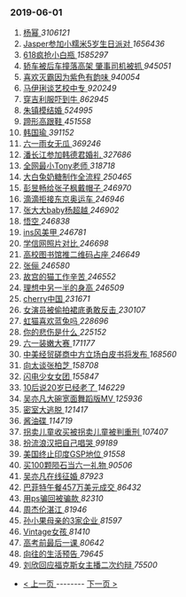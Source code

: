 ### 2019-06-01 
1. [ 杨幂 ](https://s.weibo.com/weibo?q=%23%E6%9D%A8%E5%B9%82%23&Refer=top) *3106121*
1. [ Jasper参加小糯米5岁生日派对 ](https://s.weibo.com/weibo?q=%23Jasper%E5%8F%82%E5%8A%A0%E5%B0%8F%E7%B3%AF%E7%B1%B35%E5%B2%81%E7%94%9F%E6%97%A5%E6%B4%BE%E5%AF%B9%23&Refer=top) *1656436*
1. [ 618疯抢小白瓶 ](https://s.weibo.com/weibo?q=%23618%E7%96%AF%E6%8A%A2%E5%B0%8F%E7%99%BD%E7%93%B6%23&Refer=top) *1585297*
1. [ 轿车被后车撞落高架 肇事司机被抓 ](https://s.weibo.com/weibo?q=%E8%BD%BF%E8%BD%A6%E8%A2%AB%E5%90%8E%E8%BD%A6%E6%92%9E%E8%90%BD%E9%AB%98%E6%9E%B6%20%E8%82%87%E4%BA%8B%E5%8F%B8%E6%9C%BA%E8%A2%AB%E6%8A%93&Refer=top) *945051*
1. [ 喜欢灭霸因为紫色有韵味 ](https://s.weibo.com/weibo?q=%23%E5%96%9C%E6%AC%A2%E7%81%AD%E9%9C%B8%E5%9B%A0%E4%B8%BA%E7%B4%AB%E8%89%B2%E6%9C%89%E9%9F%B5%E5%91%B3%23&Refer=top) *940054*
1. [ 马伊琍谈艺校中专 ](https://s.weibo.com/weibo?q=%23%E9%A9%AC%E4%BC%8A%E7%90%8D%E8%B0%88%E8%89%BA%E6%A0%A1%E4%B8%AD%E4%B8%93%23&Refer=top) *920249*
1. [ 穿吉利服吓到牛 ](https://s.weibo.com/weibo?q=%23%E7%A9%BF%E5%90%89%E5%88%A9%E6%9C%8D%E5%90%93%E5%88%B0%E7%89%9B%23&Refer=top) *862945*
1. [ 朱镇模结婚 ](https://s.weibo.com/weibo?q=%23%E6%9C%B1%E9%95%87%E6%A8%A1%E7%BB%93%E5%A9%9A%23&Refer=top) *524995*
1. [ 蹄形高跟鞋 ](https://s.weibo.com/weibo?q=%23%E8%B9%84%E5%BD%A2%E9%AB%98%E8%B7%9F%E9%9E%8B%23&Refer=top) *451558*
1. [ 韩国瑜 ](https://s.weibo.com/weibo?q=%E9%9F%A9%E5%9B%BD%E7%91%9C&Refer=top) *391152*
1. [ 六一雨女无瓜 ](https://s.weibo.com/weibo?q=%23%E5%85%AD%E4%B8%80%E9%9B%A8%E5%A5%B3%E6%97%A0%E7%93%9C%23&Refer=top) *369246*
1. [ 潘长江参加韩德君婚礼 ](https://s.weibo.com/weibo?q=%23%E6%BD%98%E9%95%BF%E6%B1%9F%E5%8F%82%E5%8A%A0%E9%9F%A9%E5%BE%B7%E5%90%9B%E5%A9%9A%E7%A4%BC%23&Refer=top) *327686*
1. [ 全网最小Tony老师 ](https://s.weibo.com/weibo?q=%23%E5%85%A8%E7%BD%91%E6%9C%80%E5%B0%8FTony%E8%80%81%E5%B8%88%23&Refer=top) *318718*
1. [ 大白兔奶糖制作全流程 ](https://s.weibo.com/weibo?q=%23%E5%A4%A7%E7%99%BD%E5%85%94%E5%A5%B6%E7%B3%96%E5%88%B6%E4%BD%9C%E5%85%A8%E6%B5%81%E7%A8%8B%23&Refer=top) *250465*
1. [ 彭昱畅给张子枫戴帽子 ](https://s.weibo.com/weibo?q=%23%E5%BD%AD%E6%98%B1%E7%95%85%E7%BB%99%E5%BC%A0%E5%AD%90%E6%9E%AB%E6%88%B4%E5%B8%BD%E5%AD%90%23&Refer=top) *246970*
1. [ 滴滴拒接东京奥运车 ](https://s.weibo.com/weibo?q=%23%E6%BB%B4%E6%BB%B4%E6%8B%92%E6%8E%A5%E4%B8%9C%E4%BA%AC%E5%A5%A5%E8%BF%90%E8%BD%A6%23&Refer=top) *246946*
1. [ 张大大baby杨超越 ](https://s.weibo.com/weibo?q=%23%E5%BC%A0%E5%A4%A7%E5%A4%A7baby%E6%9D%A8%E8%B6%85%E8%B6%8A%23&Refer=top) *246902*
1. [ 悟空 ](https://s.weibo.com/weibo?q=%E6%82%9F%E7%A9%BA&Refer=top) *246838*
1. [ ins风美甲 ](https://s.weibo.com/weibo?q=%23ins%E9%A3%8E%E7%BE%8E%E7%94%B2%23&Refer=top) *246781*
1. [ 学信网照片对比 ](https://s.weibo.com/weibo?q=%23%E5%AD%A6%E4%BF%A1%E7%BD%91%E7%85%A7%E7%89%87%E5%AF%B9%E6%AF%94%23&Refer=top) *246698*
1. [ 高校图书馆推二维码占座 ](https://s.weibo.com/weibo?q=%23%E9%AB%98%E6%A0%A1%E5%9B%BE%E4%B9%A6%E9%A6%86%E6%8E%A8%E4%BA%8C%E7%BB%B4%E7%A0%81%E5%8D%A0%E5%BA%A7%23&Refer=top) *246649*
1. [ 张俪 ](https://s.weibo.com/weibo?q=%E5%BC%A0%E4%BF%AA&Refer=top) *246580*
1. [ 故宫的猫工作辛苦 ](https://s.weibo.com/weibo?q=%23%E6%95%85%E5%AE%AB%E7%9A%84%E7%8C%AB%E5%B7%A5%E4%BD%9C%E8%BE%9B%E8%8B%A6%23&Refer=top) *246552*
1. [ 理想中另一半的身高 ](https://s.weibo.com/weibo?q=%23%E7%90%86%E6%83%B3%E4%B8%AD%E5%8F%A6%E4%B8%80%E5%8D%8A%E7%9A%84%E8%BA%AB%E9%AB%98%23&Refer=top) *246509*
1. [ cherry中国 ](https://s.weibo.com/weibo?q=%23cherry%E4%B8%AD%E5%9B%BD%23&Refer=top) *231671*
1. [ 女演员被偷拍裙底勇敢反击 ](https://s.weibo.com/weibo?q=%23%E5%A5%B3%E6%BC%94%E5%91%98%E8%A2%AB%E5%81%B7%E6%8B%8D%E8%A3%99%E5%BA%95%E5%8B%87%E6%95%A2%E5%8F%8D%E5%87%BB%23&Refer=top) *230107*
1. [ 虹猫喜欢蓝兔吗 ](https://s.weibo.com/weibo?q=%23%E8%99%B9%E7%8C%AB%E5%96%9C%E6%AC%A2%E8%93%9D%E5%85%94%E5%90%97%23&Refer=top) *228696*
1. [ 你的悲伤是什么 ](https://s.weibo.com/weibo?q=%23%E4%BD%A0%E7%9A%84%E6%82%B2%E4%BC%A4%E6%98%AF%E4%BB%80%E4%B9%88%23&Refer=top) *225152*
1. [ 六一装嫩大赛 ](https://s.weibo.com/weibo?q=%23%E5%85%AD%E4%B8%80%E8%A3%85%E5%AB%A9%E5%A4%A7%E8%B5%9B%23&Refer=top) *171177*
1. [ 中美经贸磋商中方立场白皮书将发布 ](https://s.weibo.com/weibo?q=%23%E4%B8%AD%E7%BE%8E%E7%BB%8F%E8%B4%B8%E7%A3%8B%E5%95%86%E4%B8%AD%E6%96%B9%E7%AB%8B%E5%9C%BA%E7%99%BD%E7%9A%AE%E4%B9%A6%E5%B0%86%E5%8F%91%E5%B8%83%23&Refer=top) *168560*
1. [ 向太谈张柏芝 ](https://s.weibo.com/weibo?q=%23%E5%90%91%E5%A4%AA%E8%B0%88%E5%BC%A0%E6%9F%8F%E8%8A%9D%23&Refer=top) *158708*
1. [ 闪电少女女团 ](https://s.weibo.com/weibo?q=%23%E9%97%AA%E7%94%B5%E5%B0%91%E5%A5%B3%E5%A5%B3%E5%9B%A2%23&Refer=top) *155847*
1. [ 10后说20岁已经老了 ](https://s.weibo.com/weibo?q=%2310%E5%90%8E%E8%AF%B420%E5%B2%81%E5%B7%B2%E7%BB%8F%E8%80%81%E4%BA%86%23&Refer=top) *146229*
1. [ 吴亦凡大碗宽面舞蹈版MV ](https://s.weibo.com/weibo?q=%23%E5%90%B4%E4%BA%A6%E5%87%A1%E5%A4%A7%E7%A2%97%E5%AE%BD%E9%9D%A2%E8%88%9E%E8%B9%88%E7%89%88MV%23&Refer=top) *125936*
1. [ 密室大逃脱 ](https://s.weibo.com/weibo?q=%E5%AF%86%E5%AE%A4%E5%A4%A7%E9%80%83%E8%84%B1&Refer=top) *121417*
1. [ 酱油碟 ](https://s.weibo.com/weibo?q=%E9%85%B1%E6%B2%B9%E7%A2%9F&Refer=top) *114719*
1. [ 拐卖儿童收买被拐卖儿童被判重刑 ](https://s.weibo.com/weibo?q=%E6%8B%90%E5%8D%96%E5%84%BF%E7%AB%A5%E6%94%B6%E4%B9%B0%E8%A2%AB%E6%8B%90%E5%8D%96%E5%84%BF%E7%AB%A5%E8%A2%AB%E5%88%A4%E9%87%8D%E5%88%91&Refer=top) *107407*
1. [ 扮流浪汉把自己唱哭 ](https://s.weibo.com/weibo?q=%E6%89%AE%E6%B5%81%E6%B5%AA%E6%B1%89%E6%8A%8A%E8%87%AA%E5%B7%B1%E5%94%B1%E5%93%AD&Refer=top) *99189*
1. [ 美国终止印度GSP地位 ](https://s.weibo.com/weibo?q=%E7%BE%8E%E5%9B%BD%E7%BB%88%E6%AD%A2%E5%8D%B0%E5%BA%A6GSP%E5%9C%B0%E4%BD%8D&Refer=top) *91558*
1. [ 买100颗陨石当六一礼物 ](https://s.weibo.com/weibo?q=%23%E4%B9%B0100%E9%A2%97%E9%99%A8%E7%9F%B3%E5%BD%93%E5%85%AD%E4%B8%80%E7%A4%BC%E7%89%A9%23&Refer=top) *90506*
1. [ 吴亦凡在线征婚 ](https://s.weibo.com/weibo?q=%23%E5%90%B4%E4%BA%A6%E5%87%A1%E5%9C%A8%E7%BA%BF%E5%BE%81%E5%A9%9A%23&Refer=top) *87923*
1. [ 巴菲特午餐457万美元成交 ](https://s.weibo.com/weibo?q=%23%E5%B7%B4%E8%8F%B2%E7%89%B9%E5%8D%88%E9%A4%90457%E4%B8%87%E7%BE%8E%E5%85%83%E6%88%90%E4%BA%A4%23&Refer=top) *86432*
1. [ 用ps骗回被骗款 ](https://s.weibo.com/weibo?q=%23%E7%94%A8ps%E9%AA%97%E5%9B%9E%E8%A2%AB%E9%AA%97%E6%AC%BE%23&Refer=top) *82310*
1. [ 周杰伦湛江 ](https://s.weibo.com/weibo?q=%23%E5%91%A8%E6%9D%B0%E4%BC%A6%E6%B9%9B%E6%B1%9F%23&Refer=top) *81946*
1. [ 孙小果母亲的3家企业 ](https://s.weibo.com/weibo?q=%E5%AD%99%E5%B0%8F%E6%9E%9C%E6%AF%8D%E4%BA%B2%E7%9A%843%E5%AE%B6%E4%BC%81%E4%B8%9A&Refer=top) *81597*
1. [ Vintage女孩 ](https://s.weibo.com/weibo?q=%23Vintage%E5%A5%B3%E5%AD%A9%23&Refer=top) *81410*
1. [ 高考前最后一课 ](https://s.weibo.com/weibo?q=%23%E9%AB%98%E8%80%83%E5%89%8D%E6%9C%80%E5%90%8E%E4%B8%80%E8%AF%BE%23&Refer=top) *80642*
1. [ 向往的生活预告 ](https://s.weibo.com/weibo?q=%E5%90%91%E5%BE%80%E7%9A%84%E7%94%9F%E6%B4%BB%E9%A2%84%E5%91%8A&Refer=top) *79645*
1. [ 刘欣回应福克斯女主播二次约辩 ](https://s.weibo.com/weibo?q=%E5%88%98%E6%AC%A3%E5%9B%9E%E5%BA%94%E7%A6%8F%E5%85%8B%E6%96%AF%E5%A5%B3%E4%B8%BB%E6%92%AD%E4%BA%8C%E6%AC%A1%E7%BA%A6%E8%BE%A9&Refer=top) *75500* 

- [ < 上一页 ](https://github.com/able8/weibo-hot-record/blob/master/2019-05-31.md) -------- [ 下一页 > ](https://github.com/able8/weibo-hot-record/blob/master/2019-06-02.md)